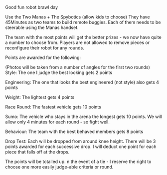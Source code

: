 Good fun robot brawl day

Use the Two Manas + The Spybotics (allow kids to choose)
They have 45Minutes as two teams to build remote buggies.
Each of them needs to be steerable using the Manas handset.

The team with the most points will get the better prizes - we now have quite a number to choose from.
Players are not allowed to remove pieces or reconfigure their robot for any rounds.

Points are awarded for the following:

(Photos will be taken from a number of angles for the first two rounds)
Style:
The one I judge the best looking gets 2 points

Engineering:
The one that looks the best engineered (not style) also gets 4 points

Weight:
The lightest gets 4 points

Race Round:
The fastest vehicle gets 10 points

Sumo:
The vehicle who stays in the arena the longest gets 10 points.
We will allow only 4 minutes for each round - so fight well.

Behaviour:
The team with the best behaved members gets 8 points

Drop Test:
Each will be dropped from around knee height.
There will be 3 points awarded for each successive drop.
I will deduct one point for each piece that falls off at the drops.

The points will be totalled up.
n the event of a tie - I reserve the right to choose one more easily judge-able criteria or round.
